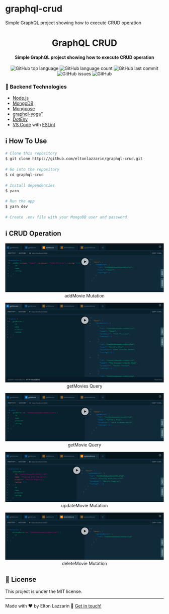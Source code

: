 # graphql-crud

Simple GraphQL project showing how to execute CRUD operation

<h1 align="center">
    GraphQL CRUD
</h1>

<h4 align="center">
  Simple GraphQL project showing how to execute CRUD operation
</h4>
<p align="center">
  <img alt="GitHub top language" src="https://img.shields.io/github/languages/top/eltonlazzarin/graphql-crud">
  
  <img alt="GitHub language count" src="https://img.shields.io/github/languages/count/eltonlazzarin/graphql-crud">
  
  <img alt="GitHub last commit" src="https://img.shields.io/github/last-commit/eltonlazzarin/graphql-crud">
  
  <img alt="GitHub issues" src="https://img.shields.io/github/issues/eltonlazzarin/graphql-crud">

  <img alt="GitHub" src="https://img.shields.io/github/license/eltonlazzarin/graphql-crud">

### :rocket: Backend Technologies

- [Node.js](https://nodejs.org/)
- [MongoDB](https://www.mongodb.com/)
- [Mongoose](https://mongoosejs.com/)
- [graphql-yoga"](https://github.com/prisma-labs/graphql-yoga)
- [DotEnv](https://www.npmjs.com/package/dotenv)
- [VS Code](https://code.visualstudio.com/) with [ESLint](https://marketplace.visualstudio.com/items?itemName=dbaeumer.vscode-eslint)

## :information_source: How To Use

```bash
# Clone this repository
$ git clone https://github.com/eltonlazzarin/graphql-crud.git

# Go into the repository
$ cd graphql-crud

# Install dependencies
$ yarn

# Run the app
$ yarn dev

# Create .env file with your MongoDB user and password

```

## :information_source: CRUD Operation

<p align="center">
    <img alt="addMovie Mutation" src="https://github.com/eltonlazzarin/graphql-crud/blob/master/src/screenshots/addMovie.png" />
    <br>
    addMovie Mutation
</p>

<p align="center">
    <img alt="getMovies Query" src="https://github.com/eltonlazzarin/graphql-crud/blob/master/src/screenshots/getAllMovies.png" />
    <br>
    getMovies Query
</p>

<p align="center">
    <img alt="getMovie Query" src="https://github.com/eltonlazzarin/graphql-crud/blob/master/src/screenshots/getMovie.png" />
    <br>
    getMovie Query
</p>

<p align="center">
    <img alt="updateMovie Mutation" src="https://github.com/eltonlazzarin/graphql-crud/blob/master/src/screenshots/updateMovie.png" />
    <br>
    updateMovie Mutation
</p>

<p align="center">
    <img alt="deleteMovie Mutation" src="https://github.com/eltonlazzarin/graphql-crud/blob/master/src/screenshots/deleteMovie.png" />
    <br>
    deleteMovie Mutation
</p>

## :memo: License

This project is under the MIT license.

---

Made with ♥ by Elton Lazzarin :wave: [Get in touch!](https://www.linkedin.com/in/eltonlazzarin/)
